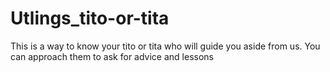 # Utlings_tito-or-tita
This is a way to know your tito or tita who will guide you aside from us. You can approach them to ask for advice and lessons
